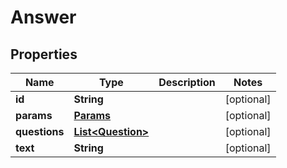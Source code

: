
# Answer

## Properties
Name | Type | Description | Notes
------------ | ------------- | ------------- | -------------
**id** | **String** |  |  [optional]
**params** | [**Params**](Params.md) |  |  [optional]
**questions** | [**List&lt;Question&gt;**](Question.md) |  |  [optional]
**text** | **String** |  |  [optional]



